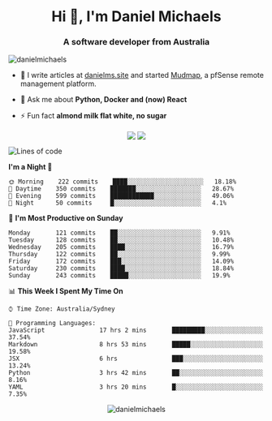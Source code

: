 <h1 align="center">Hi 👋, I'm Daniel Michaels</h1>
<h3 align="center">A software developer from Australia</h3>
<p align="left"> <img src="https://komarev.com/ghpvc/?username=danielmichaels" alt="danielmichaels" /> </p>

- 📝 I write articles at [danielms.site](https://danielms.site) and started [Mudmap](https://mudmap.io?ref=danielmichaels), a pfSense remote management platform.

- 💬 Ask me about **Python, Docker and (now) React**

- ⚡ Fun fact **almond milk flat white, no sugar**

<p align="center">
<a href="https://twitter.com/dansult" target="_blank"><img align="center" src="https://img.shields.io/badge/twitter-%231DA1F2.svg?&style=for-the-badge&logo=twitter&logoColor=white"></a>
<a href="https://linkedin.com/in/daniel-michaels" target="_blank"><img align="center" src="https://img.shields.io/badge/linkedin-%230077B5.svg?&style=for-the-badge&logo=linkedin&logoColor=white"></a>
</p>

<!--START_SECTION:waka-->
![Lines of code](https://img.shields.io/badge/From%20Hello%20World%20I%27ve%20Written-404088%20lines%20of%20code-blue)

**I'm a Night 🦉** 

```text
🌞 Morning    222 commits    ████░░░░░░░░░░░░░░░░░░░░░   18.18% 
🌆 Daytime    350 commits    ███████░░░░░░░░░░░░░░░░░░   28.67% 
🌃 Evening    599 commits    ████████████░░░░░░░░░░░░░   49.06% 
🌙 Night      50 commits     █░░░░░░░░░░░░░░░░░░░░░░░░   4.1%

```
📅 **I'm Most Productive on Sunday** 

```text
Monday       121 commits    ██░░░░░░░░░░░░░░░░░░░░░░░   9.91% 
Tuesday      128 commits    ██░░░░░░░░░░░░░░░░░░░░░░░   10.48% 
Wednesday    205 commits    ████░░░░░░░░░░░░░░░░░░░░░   16.79% 
Thursday     122 commits    ██░░░░░░░░░░░░░░░░░░░░░░░   9.99% 
Friday       172 commits    ███░░░░░░░░░░░░░░░░░░░░░░   14.09% 
Saturday     230 commits    ████░░░░░░░░░░░░░░░░░░░░░   18.84% 
Sunday       243 commits    █████░░░░░░░░░░░░░░░░░░░░   19.9%

```


📊 **This Week I Spent My Time On** 

```text
⌚︎ Time Zone: Australia/Sydney

💬 Programming Languages: 
JavaScript               17 hrs 2 mins       █████████░░░░░░░░░░░░░░░░   37.54% 
Markdown                 8 hrs 53 mins       █████░░░░░░░░░░░░░░░░░░░░   19.58% 
JSX                      6 hrs               ███░░░░░░░░░░░░░░░░░░░░░░   13.24% 
Python                   3 hrs 42 mins       ██░░░░░░░░░░░░░░░░░░░░░░░   8.16% 
YAML                     3 hrs 20 mins       █░░░░░░░░░░░░░░░░░░░░░░░░   7.35%

```


<!--END_SECTION:waka-->

<p align="center"> <img src="https://github-readme-stats.vercel.app/api?username=danielmichaels&show_icons=true" alt="danielmichaels" /> </p>

